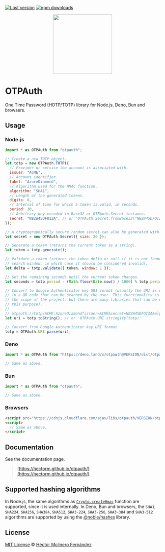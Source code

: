[![Last version](https://img.shields.io/github/v/tag/hectorm/otpauth?label=version)](https://github.com/hectorm/otpauth/tags)
[![npm downloads](https://img.shields.io/npm/dm/otpauth?label=npm%20downloads)](https://www.npmjs.com/package/otpauth)

<p align="center">
  <img src="./resources/logo/OTPAuth-Color-Reduced.svg" height="192">
</p>

# OTPAuth

One Time Password (HOTP/TOTP) library for Node.js, Deno, Bun and browsers.

## Usage

### Node.js

```javascript
import * as OTPAuth from "otpauth";

// Create a new TOTP object.
let totp = new OTPAuth.TOTP({
  // Provider or service the account is associated with.
  issuer: "ACME",
  // Account identifier.
  label: "AzureDiamond",
  // Algorithm used for the HMAC function.
  algorithm: "SHA1",
  // Length of the generated tokens.
  digits: 6,
  // Interval of time for which a token is valid, in seconds.
  period: 30,
  // Arbitrary key encoded in Base32 or OTPAuth.Secret instance.
  secret: "NB2W45DFOIZA", // or 'OTPAuth.Secret.fromBase32("NB2W45DFOIZA")'
});

// A cryptographically secure random secret can also be generated with:
let secret = new OTPAuth.Secret({ size: 20 });

// Generate a token (returns the current token as a string).
let token = totp.generate();

// Validate a token (returns the token delta or null if it is not found in the
// search window, in which case it should be considered invalid).
let delta = totp.validate({ token, window: 1 });

// Get the remaining seconds until the current token changes.
let seconds = totp.period - (Math.floor(Date.now() / 1000) % totp.period);

// Convert to Google Authenticator key URI format (usually the URI is encoded
// in a QR code that can be scanned by the user. This functionality is outside
// the scope of the project, but there are many libraries that can be used for
// this purpose).
//
// otpauth://totp/ACME:AzureDiamond?issuer=ACME&secret=NB2W45DFOIZA&algorithm=SHA1&digits=6&period=30
let uri = totp.toString(); // or 'OTPAuth.URI.stringify(totp)'

// Convert from Google Authenticator key URI format.
totp = OTPAuth.URI.parse(uri);
```

### Deno

```javascript
import * as OTPAuth from "https://deno.land/x/otpauth@VERSION/dist/otpauth.esm.js";

// Same as above.
```

### Bun

```javascript
import * as OTPAuth from "otpauth";

// Same as above.
```

### Browsers

```html
<script src="https://cdnjs.cloudflare.com/ajax/libs/otpauth/VERSION/otpauth.umd.min.js"></script>
<script>
  // Same as above.
</script>
```

## Documentation

See the documentation page.

> [https://hectorm.github.io/otpauth/](https://hectorm.github.io/otpauth/)

## Supported hashing algorithms

In Node.js, the same algorithms as
[`Crypto.createHmac`](https://nodejs.org/api/crypto.html#crypto_crypto_createhmac_algorithm_key_options)
function are supported, since it is used internally. In Deno, Bun and browsers, the `SHA1`, `SHA224`, `SHA256`, `SHA384`,
`SHA512`, `SHA3-224`, `SHA3-256`, `SHA3-384` and `SHA3-512` algorithms are supported by using the
[@noble/hashes](https://github.com/paulmillr/noble-hashes) library.

## License

[MIT License](https://github.com/hectorm/otpauth/blob/master/LICENSE.md)
© [Héctor Molinero Fernández](https://hector.molinero.dev/).

